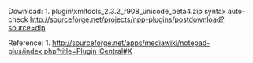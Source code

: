 Download:
	1. plugin\xmltools_2.3.2_r908_unicode_beta4.zip
		syntax auto-check
		http://sourceforge.net/projects/npp-plugins/postdownload?source=dlp

Reference:
	1. http://sourceforge.net/apps/mediawiki/notepad-plus/index.php?title=Plugin_Central#X
